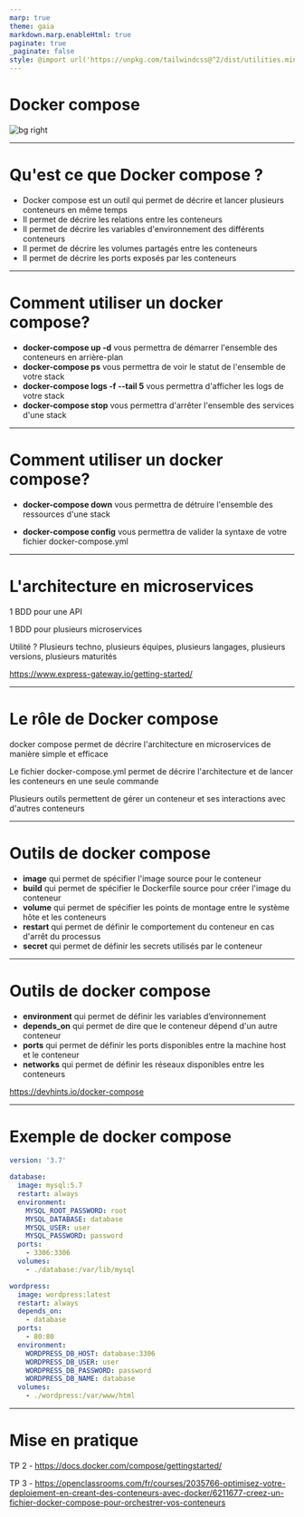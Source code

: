 ```yaml
---
marp: true
theme: gaia
markdown.marp.enableHtml: true
paginate: true
_paginate: false
style: @import url('https://unpkg.com/tailwindcss@^2/dist/utilities.min.css');
---
```

<style>
  section {
    background-color: #fefefe;
    color: #333;
  }
</style>

<!-- _class: lead -->
<!-- _color: #555 -->
# Docker compose

![bg right](https://k49.fr.nf/content/images/size/w1000/2020/02/Microsoft-is-in-talks-to-buy-GitHub.jpeg)

---

# Qu'est ce que Docker compose ?

- Docker compose est un outil qui permet de décrire et lancer plusieurs conteneurs en même temps
- Il permet de décrire les relations entre les conteneurs
- Il permet de décrire les variables d'environnement des différents conteneurs
- Il permet de décrire les volumes partagés entre les conteneurs
- Il permet de décrire les ports exposés par les conteneurs

---

# Comment utiliser un docker compose?

- **docker-compose up -d** vous permettra de démarrer l'ensemble des conteneurs en arrière-plan
- **docker-compose ps** vous permettra de voir le statut de l'ensemble de votre stack
- **docker-compose logs -f --tail 5** vous permettra d'afficher les logs de votre stack
- **docker-compose stop** vous permettra d'arrêter l'ensemble des services d'une stack

---

# Comment utiliser un docker compose?

- **docker-compose down** vous permettra de détruire l'ensemble des ressources d'une stack

- **docker-compose config** vous permettra de valider la syntaxe de votre fichier docker-compose.yml

---

# L'architecture en microservices

1 BDD pour une API

1 BDD pour plusieurs microservices

Utilité ? Plusieurs techno, plusieurs équipes, plusieurs langages, plusieurs versions, plusieurs maturités

https://www.express-gateway.io/getting-started/

---

# Le rôle de Docker compose

docker compose permet de décrire l'architecture en microservices
de manière simple et efficace

Le fichier docker-compose.yml permet de décrire l'architecture
et de lancer les conteneurs en une seule commande

Plusieurs outils permettent de gérer un conteneur et ses interactions avec d'autres conteneurs

---

# Outils de docker compose

- **image** qui permet de spécifier l'image source pour le conteneur
- **build** qui permet de spécifier le Dockerfile source pour créer l'image du conteneur
- **volume** qui permet de spécifier les points de montage entre le système hôte et les conteneurs
- **restart** qui permet de définir le comportement du conteneur en cas d'arrêt du processus
- **secret** qui permet de définir les secrets utilisés par le conteneur

---

# Outils de docker compose

- **environment** qui permet de définir les variables d’environnement
- **depends_on** qui permet de dire que le conteneur dépend d'un autre conteneur
- **ports** qui permet de définir les ports disponibles entre la machine host et le conteneur
- **networks** qui permet de définir les réseaux disponibles entre les conteneurs

https://devhints.io/docker-compose

---

# Exemple de docker compose

```yaml
version: '3.7'

database:
  image: mysql:5.7
  restart: always
  environment:
    MYSQL_ROOT_PASSWORD: root
    MYSQL_DATABASE: database
    MYSQL_USER: user
    MYSQL_PASSWORD: password
  ports:
    - 3306:3306
  volumes:
    - ./database:/var/lib/mysql

wordpress:
  image: wordpress:latest
  restart: always
  depends_on:
    - database
  ports:
    - 80:80
  environment:
    WORDPRESS_DB_HOST: database:3306
    WORDPRESS_DB_USER: user
    WORDPRESS_DB_PASSWORD: password
    WORDPRESS_DB_NAME: database
  volumes:
    - ./wordpress:/var/www/html
```

---

# Mise en pratique

TP 2 - https://docs.docker.com/compose/gettingstarted/

TP 3 - https://openclassrooms.com/fr/courses/2035766-optimisez-votre-deploiement-en-creant-des-conteneurs-avec-docker/6211677-creez-un-fichier-docker-compose-pour-orchestrer-vos-conteneurs